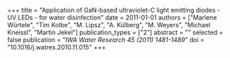 +++
title = "Application of GaN-based ultraviolet-C light emitting diodes - UV LEDs - for water disinfection"
date = 2011-01-01
authors = ["Marlene Würtele", "Tim Kolbe", "M. Lipsz", "A. Külberg", "M. Weyers", "Michael Kneissl", "Martin Jekel"]
publication_types = ["2"]
abstract = ""
selected = false
publication = "*IWA Water Research 45 (2011) 1481-1489*"
doi = "10.1016/j.watres.2010.11.015"
+++

